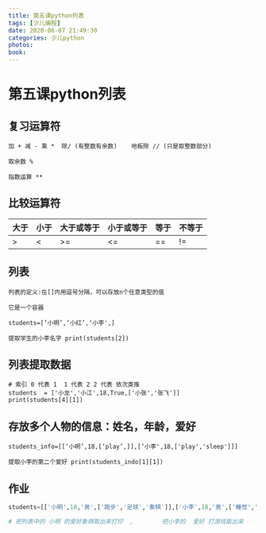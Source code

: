 ```yaml
---
title: 第五课python列表
tags: [少儿编程]
date: 2020-06-07 21:49:30
categories: 少儿python
photos:
book:
---
```


# 第五课python列表

## 复习运算符

```
加 + 减 - 乘 *  除/ (有整数有余数)    地板除 // (只是取整数部分)

取余数 %

指数运算 **
```

## 比较运算符

| 大于 | 小于 | 大于或等于 | 小于或等于 | 等于 | 不等于 |
| ---- | ---- | ---------- | ---------- | ---- | ------ |
| >    | <    | >=         | <=         | ==   | !=     |

## 列表 

```
列表的定义:在[]内用逗号分隔，可以存放n个任意类型的值

它是一个容器

students=[‘小明’,‘小红’,‘小李',]

提取学生的小李名字 print(students[2])
```

## 列表提取数据

```
# 索引 0 代表 1  1 代表 2 2 代表 依次类推
students  = ['小龙','小江',18,True,['小张','张飞']]
print(students[4][1])
```

## 存放多个人物的信息：姓名，年龄，爱好

```
students_info=[[‘小明’,18,[‘play‘,]],[‘小李',18,['play','sleep']]]

提取小李的第二个爱好 print(students_indo[1][1])
```

## 作业

```python
students=[['小明',18,'男',['跑步','足球','象棋']],['小李',18,'男',['睡觉','打游戏','游泳']]]

# 把列表中的 小明 的爱好象棋取出来打印  ,        把小李的  爱好 打游戏取出来
```

